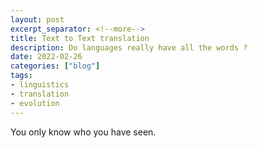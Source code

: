 ```yaml
---
layout: post
excerpt_separator: <!--more-->
title: Text to Text translation
description: Do languages really have all the words ?
date: 2022-02-26
categories: ["blog"]
tags:
- linguistics
- translation
- evolution
---
```


You only know who you have seen.